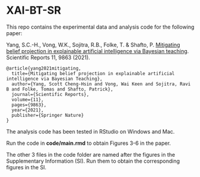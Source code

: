 # XAI-BT-SR
This repo contains the experimental data and analysis code for the following paper:

Yang, S.C.-H., Vong, W.K., Sojitra, R.B., Folke, T. & Shafto, P. [Mitigating belief projection in explainable artificial intelligence via Bayesian teaching](https://www.nature.com/articles/s41598-021-89267-4). Scientific Reports 11, 9863 (2021). 

```
@article{yang2021mitigating,
  title={Mitigating belief projection in explainable artificial intelligence via Bayesian Teaching},
  author={Yang, Scott Cheng-Hsin and Vong, Wai Keen and Sojitra, Ravi B and Folke, Tomas and Shafto, Patrick},
  journal={Scientific Reports},
  volume={11},
  pages={9863},
  year={2021},
  publisher={Springer Nature}
}
```

The analysis code has been tested in RStudio on Windows and Mac.

Run the code in **code/main.rmd** to obtain Figures 3-6 in the paper.

The other 3 files in the code folder are named after the figures in the Supplementary Information (SI). Run them to obtain the corresponding figures in the SI.
